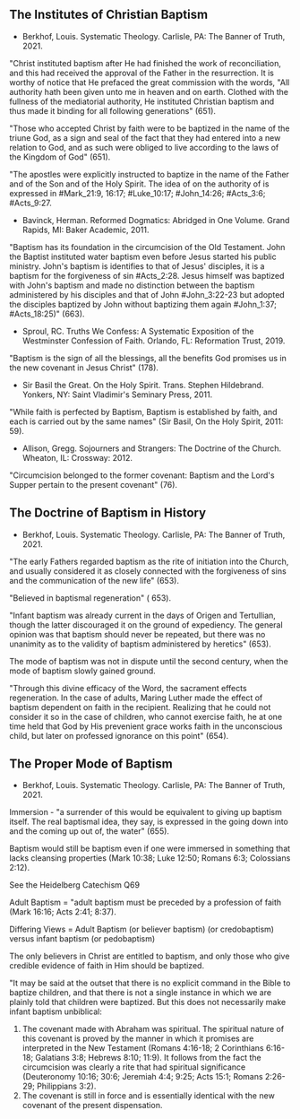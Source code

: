 ## The Institutes of Christian Baptism

- Berkhof, Louis. Systematic Theology. Carlisle, PA: The Banner of Truth, 2021.

"Christ instituted baptism after He had finished the work of reconciliation, and this had received the approval of the Father in the resurrection. It is worthy of notice that He prefaced the great commission with the words, "All authority hath been given unto me in heaven and on earth. Clothed with the fullness of the mediatorial authority, He instituted Christian baptism and thus made it binding for all following generations" (651).

"Those who accepted Christ by faith were to be baptized in the name of the triune God, as a sign and seal of the fact that they had entered into a new relation to God, and as such were obliged to live according to the laws of the Kingdom of God" (651).

"The apostles were explicitly instructed to baptize in the name of the Father and of the Son and of the Holy Spirit. The idea of on the authority of is expressed in #Mark_21:9, 16:17; #Luke_10:17; #John_14:26; #Acts_3:6; #Acts_9:27.

- Bavinck, Herman. Reformed Dogmatics: Abridged in One Volume. Grand Rapids, MI: Baker Academic, 2011.

"Baptism has its foundation in the circumcision of the Old Testament. John the Baptist instituted water baptism even before Jesus started his public ministry. John's baptism is identifies to that of Jesus' disciples, it is a baptism for the forgiveness of sin #Acts_2:28. Jesus himself was baptized with John's baptism and made no distinction between the baptism administered by his disciples and that of John #John_3:22-23 but adopted the disciples baptized by John without baptizing them again #John_1:37; #Acts_18:25)" (663).

- Sproul, RC. Truths We Confess: A Systematic Exposition of the Westminster Confession of Faith. Orlando, FL: Reformation Trust, 2019.

"Baptism is the sign of all the blessings, all the benefits God promises us in the new covenant in Jesus Christ" (178).

- Sir Basil the Great. On the Holy Spirit. Trans. Stephen Hildebrand. Yonkers, NY: Saint Vladimir's Seminary Press, 2011.

"While faith is perfected by Baptism, Baptism is established by faith, and each is carried out by the same names" (Sir Basil, On the Holy Spirit, 2011: 59).

- Allison, Gregg. Sojourners and Strangers: The Doctrine of the Church. Wheaton, IL: Crossway: 2012.

"Circumcision belonged to the former covenant: Baptism and the Lord's Supper pertain to the present covenant" (76).

## The Doctrine of Baptism in History

- Berkhof, Louis. Systematic Theology. Carlisle, PA: The Banner of Truth, 2021.

"The early Fathers regarded baptism as the rite of initiation into the Church, and usually considered it as closely connected with the forgiveness of sins and the communication of the new life" (653).

"Believed in baptismal regeneration" ( 653).

"Infant baptism was already current in the days of Origen and Tertullian, though the latter discouraged it on the ground of expediency. The general opinion was that baptism should never be repeated, but there was no unanimity as to the validity of baptism administered by heretics" (653).

The mode of baptism was not in dispute until the second century, when the mode of baptism slowly gained ground.

"Through this divine efficacy of the Word, the sacrament effects regeneration. In the case of adults, Maring Luther made the effect of baptism dependent on faith in the recipient. Realizing that he could not consider it so in the case of children, who cannot exercise faith, he at one time held that God by His prevenient grace works faith in the unconscious child, but later on professed ignorance on this point" (654).

## The Proper Mode of Baptism

- Berkhof, Louis. Systematic Theology. Carlisle, PA: The Banner of Truth, 2021.

Immersion - "a surrender of this would be equivalent to giving up baptism itself. The real baptismal idea, they say, is expressed in the going down into and the coming up out of, the water" (655).

Baptism would still be baptism even if one were immersed in something that lacks cleansing properties (Mark 10:38; Luke 12:50; Romans 6:3; Colossians 2:12).

See the Heidelberg Catechism Q69

Adult Baptism = "adult baptism must be preceded by a profession of faith (Mark 16:16; Acts 2:41; 8:37).

Differing Views = Adult Baptism (or believer baptism) (or credobaptism) versus infant baptism (or pedobaptism)

The only believers in Christ are entitled to baptism, and only those who give credible evidence of faith in Him should be baptized.

"It may be said at the outset that there is no explicit command in the Bible to baptize children, and that there is not a single instance in which we are plainly told that children were baptized. But this does not necessarily make infant baptism unbiblical:

1. The covenant made with Abraham was spiritual. The spiritual nature of this covenant is proved by the manner in which it promises are interpreted in the New Testament (Romans 4:16-18; 2 Corinthians 6:16-18; Galatians 3:8; Hebrews 8:10; 11:9). It follows from the fact the circumcision was clearly a rite that had spiritual significance (Deuteronomy 10:16; 30:6; Jeremiah 4:4; 9:25; Acts 15:1; Romans 2:26-29; Philippians 3:2).
2. The covenant is still in force and is essentially identical with the new covenant of the present dispensation.
